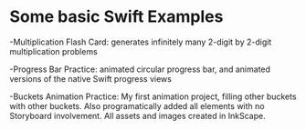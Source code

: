 # Some basic Swift Examples

-Multiplication Flash Card: generates infinitely many 2-digit by 2-digit multiplication problems

-Progress Bar Practice: animated circular progress bar, and animated versions of the native Swift progress views

-Buckets Animation Practice: My first animation project, filling other buckets with other buckets. Also programatically added all elements with no Storyboard involvement. All assets and images created in InkScape.

